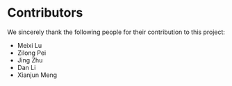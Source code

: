 
# Contributors

We sincerely thank the following people for their contribution to this project:

- Meixi Lu
- Zilong Pei
- Jing Zhu
- Dan Li
- Xianjun Meng